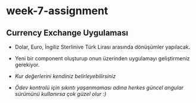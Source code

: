 # week-7-assignment

## Currency Exchange Uygulaması

- Dolar, Euro, İngiliz Sterlinive Türk Lirası arasında dönüşümler yapılacak.

- Yeni bir component oluşturup onun üzerinden uygulamayı geliştirmeniz gerekiyor.


- *Kur değerlerini kendiniz belirleyebilirsiniz*

- *Ödev kontrolü için sıkıntı yaşanmaması adına herkes güncel angular sürümünü kullanırsa çok güzel olur :)*
